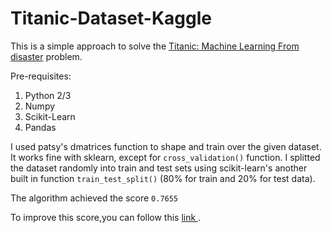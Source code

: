 # Titanic-Dataset-Kaggle
This is a simple approach to solve the <a href="https://www.kaggle.com/c/titanic"> Titanic: Machine Learning From disaster</a> problem.

Pre-requisites:
1. Python 2/3
2. Numpy
3. Scikit-Learn
4. Pandas

I used patsy's dmatrices function to shape and train over the given dataset. It works fine with sklearn, except for ```cross_validation()``` function. I splitted the dataset randomly into train and test sets using scikit-learn's another built in function ```train_test_split()``` (80% for train and 20% for test data).

The algorithm achieved the score ```0.7655```

To improve this score,you can follow this <a href="http://ahmedbesbes.com/how-to-score-08134-in-titanic-kaggle-challenge.html"> link </a>.
